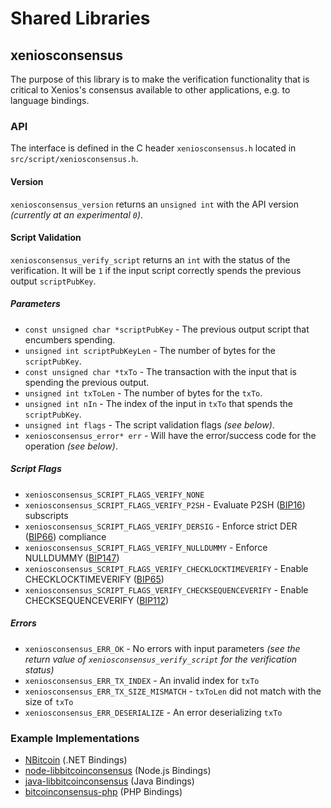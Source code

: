 Shared Libraries
================

## xeniosconsensus

The purpose of this library is to make the verification functionality that is critical to Xenios's consensus available to other applications, e.g. to language bindings.

### API

The interface is defined in the C header `xeniosconsensus.h` located in  `src/script/xeniosconsensus.h`.

#### Version

`xeniosconsensus_version` returns an `unsigned int` with the API version *(currently at an experimental `0`)*.

#### Script Validation

`xeniosconsensus_verify_script` returns an `int` with the status of the verification. It will be `1` if the input script correctly spends the previous output `scriptPubKey`.

##### Parameters
- `const unsigned char *scriptPubKey` - The previous output script that encumbers spending.
- `unsigned int scriptPubKeyLen` - The number of bytes for the `scriptPubKey`.
- `const unsigned char *txTo` - The transaction with the input that is spending the previous output.
- `unsigned int txToLen` - The number of bytes for the `txTo`.
- `unsigned int nIn` - The index of the input in `txTo` that spends the `scriptPubKey`.
- `unsigned int flags` - The script validation flags *(see below)*.
- `xeniosconsensus_error* err` - Will have the error/success code for the operation *(see below)*.

##### Script Flags
- `xeniosconsensus_SCRIPT_FLAGS_VERIFY_NONE`
- `xeniosconsensus_SCRIPT_FLAGS_VERIFY_P2SH` - Evaluate P2SH ([BIP16](https://github.com/bitcoin/bips/blob/master/bip-0016.mediawiki)) subscripts
- `xeniosconsensus_SCRIPT_FLAGS_VERIFY_DERSIG` - Enforce strict DER ([BIP66](https://github.com/bitcoin/bips/blob/master/bip-0066.mediawiki)) compliance
- `xeniosconsensus_SCRIPT_FLAGS_VERIFY_NULLDUMMY` - Enforce NULLDUMMY ([BIP147](https://github.com/bitcoin/bips/blob/master/bip-0147.mediawiki))
- `xeniosconsensus_SCRIPT_FLAGS_VERIFY_CHECKLOCKTIMEVERIFY` - Enable CHECKLOCKTIMEVERIFY ([BIP65](https://github.com/bitcoin/bips/blob/master/bip-0065.mediawiki))
- `xeniosconsensus_SCRIPT_FLAGS_VERIFY_CHECKSEQUENCEVERIFY` - Enable CHECKSEQUENCEVERIFY ([BIP112](https://github.com/bitcoin/bips/blob/master/bip-0112.mediawiki))

##### Errors
- `xeniosconsensus_ERR_OK` - No errors with input parameters *(see the return value of `xeniosconsensus_verify_script` for the verification status)*
- `xeniosconsensus_ERR_TX_INDEX` - An invalid index for `txTo`
- `xeniosconsensus_ERR_TX_SIZE_MISMATCH` - `txToLen` did not match with the size of `txTo`
- `xeniosconsensus_ERR_DESERIALIZE` - An error deserializing `txTo`

### Example Implementations
- [NBitcoin](https://github.com/NicolasDorier/NBitcoin/blob/master/NBitcoin/Script.cs#L814) (.NET Bindings)
- [node-libbitcoinconsensus](https://github.com/bitpay/node-libbitcoinconsensus) (Node.js Bindings)
- [java-libbitcoinconsensus](https://github.com/dexX7/java-libbitcoinconsensus) (Java Bindings)
- [bitcoinconsensus-php](https://github.com/Bit-Wasp/bitcoinconsensus-php) (PHP Bindings)
